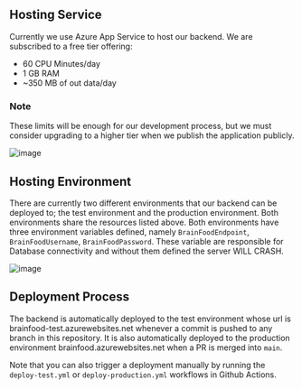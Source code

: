 ## Hosting Service
Currently we use Azure App Service to host our backend. We are subscribed to a free tier offering:
- 60 CPU Minutes/day
- 1 GB RAM
- ~350 MB of out data/day

### Note
These limits will be enough for our development process, but we must consider upgrading to a higher tier when we publish the application publicly.

![image](https://user-images.githubusercontent.com/20494891/206860123-0fb004fe-ca3c-4234-a453-4d00e2411cea.png)

## Hosting Environment
There are currently two different environments that our backend can be deployed to; the test environment and the production environment. Both environments share the resources listed above. Both environments have three environment variables defined, namely `BrainFoodEndpoint`, `BrainFoodUsername`, `BrainFoodPassword`. These variable are responsible for Database connectivity and without them defined the server WILL CRASH.

![image](https://user-images.githubusercontent.com/20494891/206859827-9c2ff744-7a9f-43f4-8946-a19e5f9ad219.png)

## Deployment Process
The backend is automatically deployed to the test environment whose url is brainfood-test.azurewebsites.net whenever a commit is pushed to any branch in this repository. It is also automatically deployed to the production environment brainfood.azurewebsites.net when a PR is merged into `main`.

Note that you can also trigger a deployment manually by running the `deploy-test.yml` or `deploy-production.yml` workflows in Github Actions.